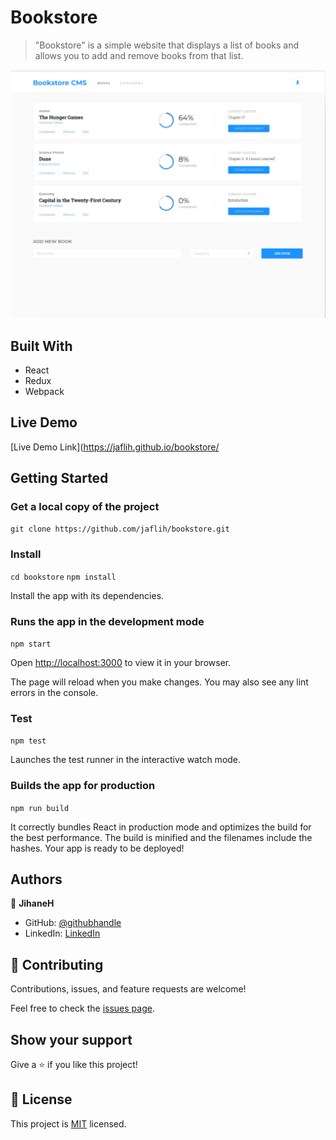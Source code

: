 # Bookstore

> "Bookstore" is a simple website that displays a list of books and allows you to add and remove books from that list.

![screenshot](./app_screenshot.png)

## Built With

- React
- Redux
- Webpack

## Live Demo

[Live Demo Link](https://jaflih.github.io/bookstore/

## Getting Started

### Get a local copy of the project

`git clone https://github.com/jaflih/bookstore.git`

### Install

`cd bookstore`
`npm install`

Install the app with its dependencies.

### Runs the app in the development mode

`npm start`

Open [http://localhost:3000](http://localhost:3000) to view it in your browser.

The page will reload when you make changes.
You may also see any lint errors in the console.

### Test

`npm test`

Launches the test runner in the interactive watch mode.

### Builds the app for production

`npm run build`

It correctly bundles React in production mode and optimizes the build for the best performance.
The build is minified and the filenames include the hashes.
Your app is ready to be deployed!

## Authors

👤 **JihaneH**

- GitHub: [@githubhandle](https://github.com/jaflih)
- LinkedIn: [LinkedIn](https://www.linkedin.com/in/jaflih/)

## 🤝 Contributing

Contributions, issues, and feature requests are welcome!

Feel free to check the [issues page](../../issues/).

## Show your support

Give a ⭐️ if you like this project!

## 📝 License

This project is [MIT](./MIT.md) licensed.
